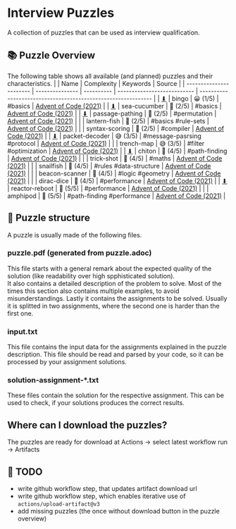# Interview Puzzles
A collection of puzzles that can be used as interview qualification.

## 📚 Puzzle Overview
The following table shows all available (and planned) puzzles and their characteristics.
|                         | Name            | Complexity | Keywords                    | Source                                                        |
| ----------------------- | --------------- | ---------- | --------------------------- | ------------------------------------------------------------- |
| [⬇][dl-bingo]           | bingo           | 😀 (1/5)    | #basics                     | [Advent of Code (2021)](https://adventofcode.com/2021/day/4)  |
| [⬇][dl-sea-cucumber]    | sea-cucumber    | 🤔 (2/5)    | #basics                     | [Advent of Code (2021)](https://adventofcode.com/2021/day/25) |
| [⬇][dl-passage-pathing] | passage-pathing | 🤔 (2/5)    | #permutation                | [Advent of Code (2021)](https://adventofcode.com/2021/day/12) |
|                         | lantern-fish    | 🤔 (2/5)    | #basics #rule-sets          | [Advent of Code (2021)](https://adventofcode.com/2021/day/6)  |
|                         | syntax-scoring  | 🤔 (2/5)    | #compiler                   | [Advent of Code (2021)](https://adventofcode.com/2021/day/10) |
| [⬇][dl-packet-decoder]  | packet-decoder  | 😅 (3/5)    | #message-pasrsing #protocol | [Advent of Code (2021)](https://adventofcode.com/2021/day/16) |
|                         | trench-map      | 😅 (3/5)    | #filter #optimization       | [Advent of Code (2021)](https://adventofcode.com/2021/day/20) |
| [⬇][dl-chiton]          | chiton          | 🤪 (4/5)    | #path-finding               | [Advent of Code (2021)](https://adventofcode.com/2021/day/15) |
|                         | trick-shot      | 🤪 (4/5)    | #maths                      | [Advent of Code (2021)](https://adventofcode.com/2021/day/17) |
|                         | snailfish       | 🤪 (4/5)    | #rules #data-structure      | [Advent of Code (2021)](https://adventofcode.com/2021/day/18) |
|                         | beacon-scanner  | 🤪 (4/5)    | #logic #geometry            | [Advent of Code (2021)](https://adventofcode.com/2021/day/19) |
|                         | dirac-dice      | 🤪 (4/5)    | #performance                | [Advent of Code (2021)](https://adventofcode.com/2021/day/21) |
| [⬇][dl-reactor-reboot]  | reactor-reboot  | 🤯 (5/5)    | #performance                | [Advent of Code (2021)](https://adventofcode.com/2021/day/22) |
|                         | amphipod        | 🤯 (5/5)    | #path-finding #performance  | [Advent of Code (2021)](https://adventofcode.com/2021/day/23) |

## 🧩 Puzzle structure
A puzzle is usually made of the following files.

### puzzle.pdf (generated from puzzle.adoc)
This file starts with a general remark about the expected quality of the solution (like readability over high spphisticated solution).  
It also contains a detailed description of the problem to solve. Most of the times this section also contains multiple examples, to avoid misunderstandings.
Lastly it contains the assignments to be solved. Usually it is splitted in two assignments, where the second one is harder than the first one.

### input.txt
This file contains the input data for the assignments explained in the puzzle description. This file should be read and parsed by your code, so it can be processed by your assignment solutions.

### solution-assignment-*.txt
These files contain the solution for the respective assignment. This can be used to check, if your solutions produces the correct results.

## Where can I download the puzzles?
The puzzles are ready for download at Actions -> select latest workflow run -> Artifacts

## 🚧 TODO
- write github workflow step, that updates artifact download url
- write github workflow step, which enables iterative use of `actions/upload-artifact@v3`
- add missing puzzles (the once without download button in the puzzle overview)


[dl-bingo]: https://github.com/ISchwarz23/interview-puzzles/actions
[dl-sea-cucumber]: https://github.com/ISchwarz23/interview-puzzles/actions
[dl-passage-pathing]: https://github.com/ISchwarz23/interview-puzzles/actions
[dl-packet-decoder]: https://github.com/ISchwarz23/interview-puzzles/actions
[dl-chiton]: https://github.com/ISchwarz23/interview-puzzles/actions
[dl-reactor-reboot]: https://github.com/ISchwarz23/interview-puzzles/actions